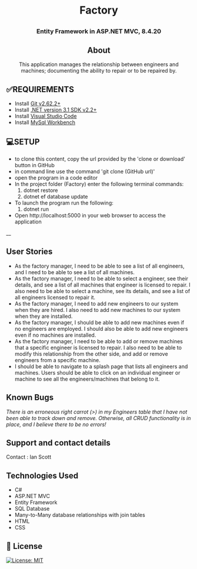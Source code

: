 # <h1 align = "center"> Factory

## <h3 align = "center"> Entity Framework in ASP.NET MVC, 8.4.20

## <h2 align = "center"> About

<p align = "center"> This application manages the relationship between engineers and machines; documenting the ability to repair or to be repaired by. 

## **✅REQUIREMENTS**
* Install [Git v2.62.2+](https://git-scm.com/downloads/)
* Install [.NET version 3.1 SDK v2.2+](https://dotnet.microsoft.com/download/dotnet-core/2.2)
* Install [Visual Studio Code](https://code.visualstudio.com/)
* Install [MySql Workbench](https://www.mysql.com/products/workbench/)

## **💻SETUP**
* to clone this content, copy the url provided by the 'clone or download' button in GitHub
* in command line use the command 'git clone (GitHub url)'
* open the program in a code editor
* In the project folder (Factory) enter the following terminal commands:
  1. dotnet restore
  2. dotnet ef database update
* To launch the program run the following:
  1. dotnet run
* Open http://localhost:5000 in your web browser to access the application

__

## User Stories

* As the factory manager, I need to be able to see a list of all engineers, and I need to be able to see a list of all machines. 
* As the factory manager, I need to be able to select a engineer, see their details, and see a list of all machines that engineer is licensed to repair. I also need to be able to select a machine, see its details, and see a list of all engineers licensed to repair it.
* As the factory manager, I need to add new engineers to our system when they are hired. I also need to add new machines to our system when they are installed.
* As the factory manager, I should be able to add new machines even if no engineers are employed. I should also be able to add new engineers even if no machines are installed.
* As the factory manager, I need to be able to add or remove machines that a specific engineer is licensed to repair. I also need to be able to modify this relationship from the other side, and add or remove engineers from a specific machine.
* I should be able to navigate to a splash page that lists all engineers and machines. Users should be able to click on an individual engineer or machine to see all the engineers/machines that belong to it.

## Known Bugs

_There is an erroneous right carrot (>) in my Engineers table that I have not been able to track down and remove. Otherwise, all CRUD functionality is in place, and I believe there to be no errors!_

## Support and contact details

Contact : Ian Scott

## Technologies Used

* C#
* ASP.NET MVC
* Entity Framework
* SQL Database
* Many-to-Many database relationships with join tables
* HTML
* CSS


## **📘 License**
[![License: MIT](https://img.shields.io/badge/License-MIT-yellow.svg)](https://opensource.org/licenses/MIT)